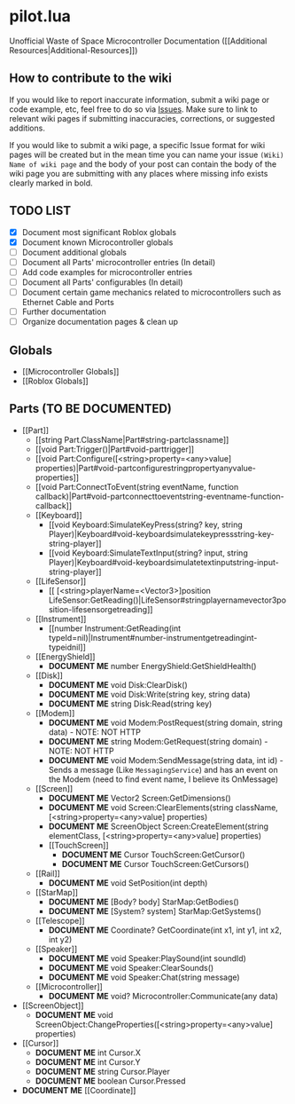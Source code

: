 # pilot.lua

Unofficial Waste of Space Microcontroller Documentation ([[Additional Resources|Additional-Resources]])

## How to contribute to the wiki

If you would like to report inaccurate information, submit a wiki page or code example, etc, feel free to do so via [Issues](../issues).
Make sure to link to relevant wiki pages if submitting inaccuracies, corrections, or suggested additions.

If you would like to submit a wiki page, a specific Issue format for wiki pages will be created but in the mean time you can name your issue `(Wiki) Name of wiki page` and the body of your post can contain the body of the wiki page you are submitting with any places where missing info exists clearly marked in bold.

## TODO LIST

* [x] Document most significant Roblox globals
* [x] Document known Microcontroller globals
* [ ] Document additional globals
* [ ] Document all Parts' microcontroller entries (In detail)
* [ ] Add code examples for microcontroller entries
* [ ] Document all Parts' configurables (In detail)
* [ ] Document certain game mechanics related to microcontrollers such as Ethernet Cable and Ports
* [ ] Further documentation
* [ ] Organize documentation pages & clean up

## Globals

* [[Microcontroller Globals]]
* [[Roblox Globals]]

## Parts (TO BE DOCUMENTED)

* [[Part]]
  * [[string Part.ClassName|Part#string-partclassname]]
  * [[void Part:Trigger()|Part#void-parttrigger]]
  * [[void Part:Configure([\<string\>property=\<any\>value] properties)|Part#void-partconfigurestringpropertyanyvalue-properties]]
  * [[void Part:ConnectToEvent(string eventName, function callback)|Part#void-partconnecttoeventstring-eventname-function-callback]]
  * [[Keyboard]]
    * [[void Keyboard:SimulateKeyPress(string? key, string Player)|Keyboard#void-keyboardsimulatekeypressstring-key-string-player]]
    * [[void Keyboard:SimulateTextInput(string? input, string Player)|Keyboard#void-keyboardsimulatetextinputstring-input-string-player]]
  * [[LifeSensor]]
    * [[ [\<string\>playerName=\<Vector3\>]position LifeSensor:GetReading()|LifeSensor#stringplayernamevector3position-lifesensorgetreading]]
  * [[Instrument]]
    * [[number Instrument:GetReading(int typeId=nil)|Instrument#number-instrumentgetreadingint-typeidnil]]
  * [[EnergyShield]]
    * **DOCUMENT ME** number EnergyShield:GetShieldHealth()
  * [[Disk]]
    * **DOCUMENT ME** void Disk:ClearDisk()
    * **DOCUMENT ME** void Disk:Write(string key, string data)
    * **DOCUMENT ME** string Disk:Read(string key)
  * [[Modem]]
    * **DOCUMENT ME** void Modem:PostRequest(string domain, string data) - NOTE: NOT HTTP
    * **DOCUMENT ME** string Modem:GetRequest(string domain) - NOTE: NOT HTTP
    * **DOCUMENT ME** void Modem:SendMessage(string data, int id) - Sends a message (Like `MessagingService`) and has an event on the Modem (need to find event name, I believe its OnMessage)
  * [[Screen]]
    * **DOCUMENT ME** Vector2 Screen:GetDimensions()
    * **DOCUMENT ME** void Screen:ClearElements(string className, [\<string\>property=\<any\>value] properties)
    * **DOCUMENT ME** ScreenObject Screen:CreateElement(string elementClass, [\<string\>property=\<any\>value] properties)
    * [[TouchScreen]]
      * **DOCUMENT ME** Cursor TouchScreen:GetCursor()
      * **DOCUMENT ME** Cursor TouchScreen:GetCursors()
  * [[Rail]]
    * **DOCUMENT ME** void SetPosition(int depth)
  * [[StarMap]]
    * **DOCUMENT ME** [Body? body] StarMap:GetBodies()
    * **DOCUMENT ME** [System? system] StarMap:GetSystems()
  * [[Telescope]]
    * **DOCUMENT ME** Coordinate? GetCoordinate(int x1, int y1, int x2, int y2)
  * [[Speaker]]
    * **DOCUMENT ME** void Speaker:PlaySound(int soundId)
    * **DOCUMENT ME** void Speaker:ClearSounds()
    * **DOCUMENT ME** void Speaker:Chat(string message)
  * [[Microcontroller]]
    * **DOCUMENT ME** void? Microcontroller:Communicate(any data)
* [[ScreenObject]]
  * **DOCUMENT ME** void ScreenObject:ChangeProperties([\<string\>property=\<any\>value] properties)
* [[Cursor]]
  * **DOCUMENT ME** int Cursor.X
  * **DOCUMENT ME** int Cursor.Y
  * **DOCUMENT ME** string Cursor.Player
  * **DOCUMENT ME** boolean Cursor.Pressed
* **DOCUMENT ME** [[Coordinate]]
